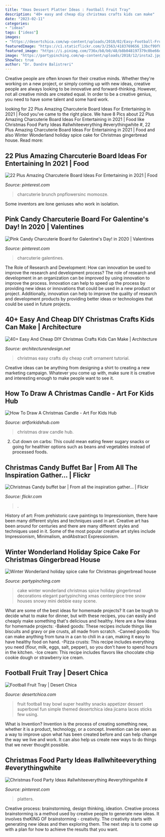 ```yaml
---
title: "Xmas Dessert Platter Ideas : Football Fruit Tray"
description: "40+ easy and cheap diy christmas crafts kids can make"
date: "2023-02-11"
categories:
- "ideas"
tags: ["ideas"]
images:
- "https://desertchica.com/wp-content/uploads/2018/02/Easy-Football-Fruit-Tray.jpg"
featuredImage: "https://c1.staticflickr.com/3/2563/4183769656_13bcf99f02_b.jpg"
featured_image: "https://i.pinimg.com/736x/b8/b0/48/b8b048197379c0be66deb87cad0d66ba.jpg"
image: "https://partypinching.com/wp-content/uploads/2018/12/insta2.jpg"
ShowToc: true
author: "Dr. Dandre Balistreri"
---
```



Creative people are often known for their creative minds. Whether they're working on a new project, or simply coming up with new ideas, creative people are always looking to be innovative and forward-thinking. However, not all creative minds are created equal. In order to be a creative genius, you need to have some talent and some hard work.

	

		
looking for 22 Plus Amazing Charcuterie Board Ideas For Entertaining in 2021 | Food you've came to the right place. We have 8 Pics about 22 Plus Amazing Charcuterie Board Ideas For Entertaining in 2021 | Food like Christmas Food Party Ideas #allwhiteeverything #everythingwhite #, 22 Plus Amazing Charcuterie Board Ideas For Entertaining in 2021 | Food and also Winter Wonderland holiday spice cake for Christmas gingerbread house. Read more:
		
    
## 22 Plus Amazing Charcuterie Board Ideas For Entertaining In 2021 | Food

<img loading=lazy src="https://i.pinimg.com/736x/c6/d9/54/c6d9547fb66dc3194b25a510bd0d74f8.jpg" onerror="this.onerror=null;this.src='https://tse1.mm.bing.net/th?id=OIP.UgX3a0zXqu_hzsGkm48hIwHaLG&amp;pid=15.1';" alt="22 Plus Amazing Charcuterie Board Ideas For Entertaining in 2021 | Food">

_Source: pinterest.com_

>charcuterie brunch pnpflowersinc momooze. 

	

Some inventors are lone geniuses who work in isolation.

    
## Pink Candy Charcuterie Board For Galentine&#039;s Day! In 2020 | Valentines

<img loading=lazy src="https://i.pinimg.com/736x/b8/b0/48/b8b048197379c0be66deb87cad0d66ba.jpg" onerror="this.onerror=null;this.src='https://tse1.mm.bing.net/th?id=OIP.UZYSjT2_wcxUfnguPqAvIgHaLF&amp;pid=15.1';" alt="Pink Candy Charcuterie Board for Galentine&#039;s Day! in 2020 | Valentines">

_Source: pinterest.com_

>charcuterie galentines. 

	

The Role of Research and Development: How can innovation be used to improve the research and development process?
The role of research and development in an organization can be improved by using innovation to improve the process. Innovation can help to speed up the process by providing new ideas or innovations that could be used in a new product or project. Additionally, innovation can help to improve the quality of research and development products by providing better ideas or technologies that could be used in future projects.

    
## 40+ Easy And Cheap DIY Christmas Crafts Kids Can Make | Architecture

<img loading=lazy src="http://cdn.architecturendesign.net/wp-content/uploads/2014/11/AD-Christmas-Craft-For-Kids-08.jpg" onerror="this.onerror=null;this.src='https://tse4.mm.bing.net/th?id=OIP.F1N3nxG100UfrGM4rb7b_wHaPZ&amp;pid=15.1';" alt="40+ Easy And Cheap DIY Christmas Crafts Kids Can Make | Architecture">

_Source: architecturendesign.net_

>christmas easy crafts diy cheap craft ornament tutorial. 

	

Creative ideas can be anything from designing a shirt to creating a new marketing campaign. Whatever you come up with, make sure it is creative and interesting enough to make people want to see it.

    
## How To Draw A Christmas Candle - Art For Kids Hub

<img loading=lazy src="https://www.artforkidshub.com/wp-content/uploads/2018/12/how-to-draw-christmas-candle-feature.jpg" onerror="this.onerror=null;this.src='https://tse1.mm.bing.net/th?id=OIP.3CyvC6bdn5e3Ee0s_HG_1gHaEK&amp;pid=15.1';" alt="How To Draw A Christmas Candle - Art For Kids Hub">

_Source: artforkidshub.com_

>christmas draw candle hub. 

	

2. Cut down on carbs: This could mean eating fewer sugary snacks or going for healthier options such as beans and vegetables instead of processed foods.

    
## Christmas Candy Buffet Bar | From All The Inspiration Gather… | Flickr

<img loading=lazy src="https://c1.staticflickr.com/3/2563/4183769656_13bcf99f02_b.jpg" onerror="this.onerror=null;this.src='https://tse4.mm.bing.net/th?id=OIP.Liae-8DNQASKxO-A7HgJFwHaFj&amp;pid=15.1';" alt="Christmas Candy buffet bar | From all the inspiration gather… | Flickr">

_Source: flickr.com_

>. 

	

History of art: From prehistoric cave paintings to Impressionism, there have been many different styles and techniques used in art.
Creative art has been around for centuries and there are many different styles and techniques used in it. Some of the most popular creative art styles include Impressionism, Minimalism, andAbstract Expressionism.

    
## Winter Wonderland Holiday Spice Cake For Christmas Gingerbread House

<img loading=lazy src="https://partypinching.com/wp-content/uploads/2018/12/insta2.jpg" onerror="this.onerror=null;this.src='https://tse1.mm.bing.net/th?id=OIP.Ev4Z-HtURPHMfLgoYkCQgAHaHZ&amp;pid=15.1';" alt="Winter Wonderland holiday spice cake for Christmas gingerbread house">

_Source: partypinching.com_

>cake winter wonderland christmas spice holiday gingerbread decorations elegant partypinching xmas centerpiece tree snow houses snowy mini debbie easy scene. 

	

What are some of the best ideas for homemade projects?
It can be tough to decide what to make for dinner, but with these recipes, you can easily and cheaply make something that's delicious and healthy. Here are a few ideas for homemade projects: 
-Baked goods: These recipes include things like biscuits and gravy or pie crusts, all made from scratch.
-Canned goods: You can make anything from tuna in a can to chili in a can, making it easy to have healthy food on hand.
-Pizza crusts: This recipe includes everything you need (flour, milk, eggs, salt, pepper), so you don't have to spend hours in the kitchen.
-Ice cream: This recipe includes flavors like chocolate chip cookie dough or strawberry ice cream.

    
## Football Fruit Tray | Desert Chica

<img loading=lazy src="https://desertchica.com/wp-content/uploads/2018/02/Easy-Football-Fruit-Tray.jpg" onerror="this.onerror=null;this.src='https://tse1.mm.bing.net/th?id=OIP.Kny-sBJesblZ9IT8RRX6NwHaJ_&amp;pid=15.1';" alt="Football Fruit Tray | Desert Chica">

_Source: desertchica.com_

>fruit football tray bowl super healthy snacks appetizer dessert superbowl fun simple themed desertchica idea jicama laces sticks few using. 

	

What is Invention?
Invention is the process of creating something new, whether it is a product, technology, or a concept. Invention can be seen as a way to improve upon what has been created before and can help change the way we live and work. It can also help us create new ways to do things that we never thought possible.

    
## Christmas Food Party Ideas #allwhiteeverything #everythingwhite #

<img loading=lazy src="https://i.pinimg.com/736x/5d/d1/a3/5dd1a33b3b5fc33bdfd5b404a54ad5e2.jpg" onerror="this.onerror=null;this.src='https://tse2.mm.bing.net/th?id=OIP.DDC_0FI-8LHOBcH4AmpzrgHaLK&amp;pid=15.1';" alt="Christmas Food Party Ideas #allwhiteeverything #everythingwhite #">

_Source: pinterest.com_

>platters. 

	

Creative process: brainstorming, design thinking, ideation.
Creative process brainstorming is a method used by creative people to generate new ideas. It involves theKING OF brainstorming - creativity. The creativity starts with generating new ideas and then exploring them. The next step is to come up with a plan for how to achieve the results that you want.

